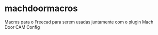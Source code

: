 # machdoormacros
Macros para o Freecad para serem usadas juntamente com o plugin Mach Door CAM Config
